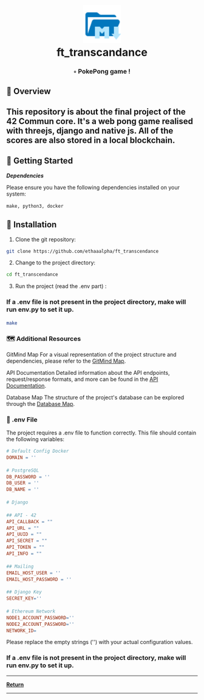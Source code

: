 <div align="center">
<h1 align="center">
<img src="https://raw.githubusercontent.com/PKief/vscode-material-icon-theme/ec559a9f6bfd399b82bb44393651661b08aaf7ba/icons/folder-markdown-open.svg" width="100" />
<br>ft_transcandance</h1>
<h3>◦ PokePong game !</h3>
</div>

## 📍 Overview

This repository is about the final project of the 42 Commun core. It's a web pong game realised with threejs, django and native js. All of the scores are also stored in a local blockchain.
---

## 🚀 Getting Started

***Dependencies***

Please ensure you have the following dependencies installed on your system:

`make, python3, docker`

## 🔧 Installation

1. Clone the git repository:
```sh
git clone https://github.com/ethaaalpha/ft_transcendance
```

2. Change to the project directory:
```sh
cd ft_transcendance
```

3. Run the project (read the .env part) :
### If a .env file is not present in the project directory, make will run env.py to set it up.
```sh
make
```

### 🗺️ Additional Resources
GitMind Map
For a visual representation of the project structure and dependencies, please refer to the [GitMind Map](https://chat.mistral.ai/chat/6ed69e7e-f528-4033-ac84-db3a3f74e762#:~:text=and%20pasting%20individually%3A-,GitMind%20Map,-API%20Documentation).

API Documentation
Detailed information about the API endpoints, request/response formats, and more can be found in the [API Documentation](https://chat.mistral.ai/chat/6ed69e7e-f528-4033-ac84-db3a3f74e762#:~:text=GitMind%20Map-,API%20Documentation,-Database%20Map).

Database Map
The structure of the project's database can be explored through the [Database Map](https://chat.mistral.ai/chat/6ed69e7e-f528-4033-ac84-db3a3f74e762#:~:text=API%20Documentation-,Database%20Map,-And%20here%27s%20the).

### 📄 .env File
The project requires a .env file to function correctly. This file should contain the following variables:

```Makefile
# Default Config Docker
DOMAIN = ''

# PostgreSQL
DB_PASSWORD = ''
DB_USER = ''
DB_NAME = ''

# Django

## API - 42
API_CALLBACK = ""
API_URL = ""
API_UUID = ""
API_SECRET = ""
API_TOKEN = ""
API_INFO = ""

## Mailing
EMAIL_HOST_USER = ''
EMAIL_HOST_PASSWORD = ''

## Django Key
SECRET_KEY=''

# Ethereum Network
NODE1_ACCOUNT_PASSWORD=''
NODE2_ACCOUNT_PASSWORD=''
NETWORK_ID=
```
Please replace the empty strings ('') with your actual configuration values.

### If a .env file is not present in the project directory, make will run env.py to set it up.

---

[**Return**](#Top)

---
